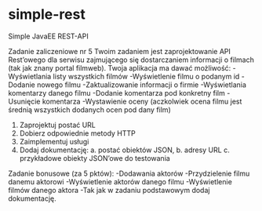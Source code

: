 # simple-rest
Simple JavaEE REST-API

Zadanie zaliczeniowe nr 5
Twoim zadaniem jest zaprojektowanie API Rest’owego dla serwisu zajmującego się dostarczaniem
informacji o filmach (tak jak znany portal filmweb). Twoja aplikacja ma dawać możliwość:
    -Wyświetlania listy wszystkich filmów
    -Wyświetlenie filmu o podanym id
    -Dodanie nowego filmu
    -Zaktualizowanie informacji o firmie
    -Wyświetlania komentarzy danego filmu
    -Dodanie komentarza pod konkretny film
    -Usunięcie komentarza
    -Wystawienie oceny (aczkolwiek ocena filmu jest średnią wszystkich dodanych ocen pod dany
film)

1. Zaprojektuj postać URL
2. Dobierz odpowiednie metody HTTP
3. Zaimplementuj usługi
4. Dodaj dokumentację:
a. postać obiektów JSON,
b. adresy URL
c. przykładowe obiekty JSON’owe do testowania

Zadanie bonusowe (za 5 pktów):
    -Dodawania aktorów
    -Przydzielenie filmu danemu aktorowi
    -Wyświetlenie aktorów danego filmu
    -Wyświetlenie filmów danego aktora
    -Tak jak w zadaniu podstawowym dodaj dokumentację.
